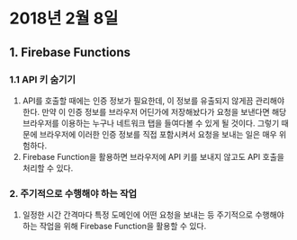 # 2018년 2월 8일

## 1. Firebase Functions

### 1.1 API 키 숨기기

1. API를 호출할 때에는 인증 정보가 필요한데, 이 정보를 유출되지 않게끔 관리해야 한다. 만약 이 인증 정보를 브라우저 어딘가에 저장해놨다가 요청을 보낸다면 해당 브라우저를 이용하는 누구나 네트워크 탭을 들여다볼 수 있게 될 것이다. 그렇기 때문에 브라우저에 이러한 인증 정보를 직접 포함시켜서 요청을 보내는 일은 매우 위험하다.
2. Firebase Function을 활용하면 브라우저에 API 키를 보내지 않고도 API 호출을 처리할 수 있다.

### 2. 주기적으로 수행해야 하는 작업

1. 일정한 시간 간격마다 특정 도메인에 어떤 요청을 보내는 등 주기적으로 수행해야 하는 작업을 위해 Firebase Function을 활용할 수 있다.

